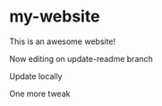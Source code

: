 # my-website
  
This is an awesome website!
  
Now editing on update-readme branch

Update locally

One more tweak
